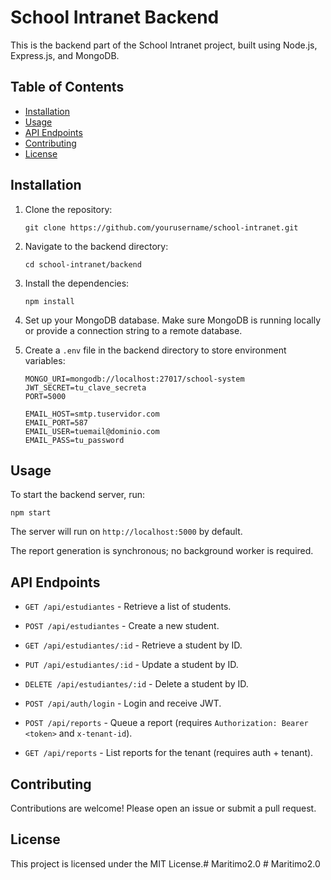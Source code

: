 # School Intranet Backend

This is the backend part of the School Intranet project, built using Node.js, Express.js, and MongoDB.

## Table of Contents

- [Installation](#installation)
- [Usage](#usage)
- [API Endpoints](#api-endpoints)
- [Contributing](#contributing)
- [License](#license)

## Installation

1. Clone the repository:
   ```
   git clone https://github.com/yourusername/school-intranet.git
   ```

2. Navigate to the backend directory:
   ```
   cd school-intranet/backend
   ```

3. Install the dependencies:
   ```
   npm install
   ```

4. Set up your MongoDB database. Make sure MongoDB is running locally or provide a connection string to a remote database.

5. Create a `.env` file in the backend directory to store environment variables:
   ```
   MONGO_URI=mongodb://localhost:27017/school-system
   JWT_SECRET=tu_clave_secreta
   PORT=5000

   EMAIL_HOST=smtp.tuservidor.com
   EMAIL_PORT=587
   EMAIL_USER=tuemail@dominio.com
   EMAIL_PASS=tu_password
   ```

## Usage

To start the backend server, run:
```
npm start
```

The server will run on `http://localhost:5000` by default.

The report generation is synchronous; no background worker is required.

## API Endpoints

- `GET /api/estudiantes` - Retrieve a list of students.
- `POST /api/estudiantes` - Create a new student.
- `GET /api/estudiantes/:id` - Retrieve a student by ID.
- `PUT /api/estudiantes/:id` - Update a student by ID.
- `DELETE /api/estudiantes/:id` - Delete a student by ID.

- `POST /api/auth/login` - Login and receive JWT.
- `POST /api/reports` - Queue a report (requires `Authorization: Bearer <token>` and `x-tenant-id`).
- `GET /api/reports` - List reports for the tenant (requires auth + tenant).

## Contributing

Contributions are welcome! Please open an issue or submit a pull request.

## License

This project is licensed under the MIT License.#   M a r i t i m o 2 . 0  
 #   M a r i t i m o 2 . 0  
 
